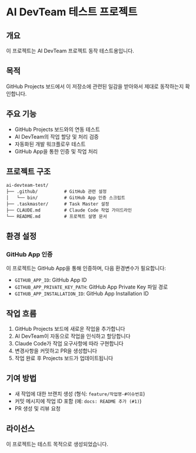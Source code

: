 # AI DevTeam 테스트 프로젝트

## 개요
이 프로젝트는 AI DevTeam 프로젝트 동작 테스트용입니다.

## 목적
GitHub Projects 보드에서 이 저장소에 관련된 일감을 받아와서 제대로 동작하는지 확인합니다.

## 주요 기능
- GitHub Projects 보드와의 연동 테스트
- AI DevTeam의 작업 할당 및 처리 검증
- 자동화된 개발 워크플로우 테스트
- GitHub App을 통한 인증 및 작업 처리

## 프로젝트 구조
```
ai-devteam-test/
├── .github/          # GitHub 관련 설정
│   └── bin/          # GitHub App 인증 스크립트
├── .taskmaster/      # Task Master 설정
├── CLAUDE.md         # Claude Code 작업 가이드라인
└── README.md         # 프로젝트 설명 문서
```

## 환경 설정

### GitHub App 인증
이 프로젝트는 GitHub App을 통해 인증하며, 다음 환경변수가 필요합니다:
- `GITHUB_APP_ID`: GitHub App ID
- `GITHUB_APP_PRIVATE_KEY_PATH`: GitHub App Private Key 파일 경로
- `GITHUB_APP_INSTALLATION_ID`: GitHub App Installation ID

## 작업 흐름
1. GitHub Projects 보드에 새로운 작업을 추가합니다
2. AI DevTeam이 자동으로 작업을 인식하고 할당합니다
3. Claude Code가 작업 요구사항에 따라 구현합니다
4. 변경사항을 커밋하고 PR을 생성합니다
5. 작업 완료 후 Projects 보드가 업데이트됩니다

## 기여 방법
- 새 작업에 대한 브랜치 생성 (형식: `feature/작업명-#이슈번호`)
- 커밋 메시지에 작업 ID 포함 (예: `docs: README 추가 (#1)`)
- PR 생성 및 리뷰 요청

## 라이선스
이 프로젝트는 테스트 목적으로 생성되었습니다.